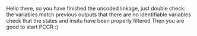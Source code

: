 Hello there, so you have finished the uncoded linkage, just double check:
the variables match previous outputs
that there are no identifiable variables
check that the states and insitu have been properly filtered
Then you are good to start PCCR :)

